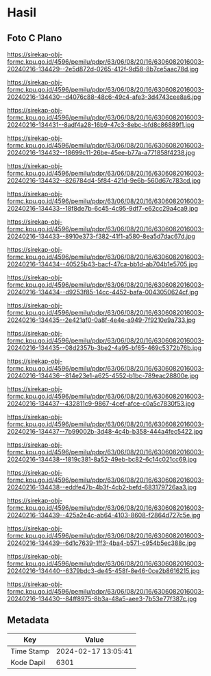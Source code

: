 # Hasil

## Foto C Plano

https://sirekap-obj-formc.kpu.go.id/4596/pemilu/pdpr/63/06/08/20/16/6306082016003-20240216-134429--2e5d872d-0265-412f-9d58-8b7ce5aac78d.jpg

https://sirekap-obj-formc.kpu.go.id/4596/pemilu/pdpr/63/06/08/20/16/6306082016003-20240216-134430--d4076c88-48c6-49c4-afe3-3d4743cee8a6.jpg

https://sirekap-obj-formc.kpu.go.id/4596/pemilu/pdpr/63/06/08/20/16/6306082016003-20240216-134431--8adf4a28-16b9-47c3-8ebc-bfd8c86889f1.jpg

https://sirekap-obj-formc.kpu.go.id/4596/pemilu/pdpr/63/06/08/20/16/6306082016003-20240216-134432--18699c11-26be-45ee-b77a-a771858f4238.jpg

https://sirekap-obj-formc.kpu.go.id/4596/pemilu/pdpr/63/06/08/20/16/6306082016003-20240216-134432--826784d4-5f84-421d-9e6b-560d67c783cd.jpg

https://sirekap-obj-formc.kpu.go.id/4596/pemilu/pdpr/63/06/08/20/16/6306082016003-20240216-134433--18f8de7b-6c45-4c95-9df7-e62cc29a4ca9.jpg

https://sirekap-obj-formc.kpu.go.id/4596/pemilu/pdpr/63/06/08/20/16/6306082016003-20240216-134433--8910e373-f382-41f1-a580-8ea5d7dac67d.jpg

https://sirekap-obj-formc.kpu.go.id/4596/pemilu/pdpr/63/06/08/20/16/6306082016003-20240216-134434--40525b43-bacf-47ca-bb1d-ab704b1e5705.jpg

https://sirekap-obj-formc.kpu.go.id/4596/pemilu/pdpr/63/06/08/20/16/6306082016003-20240216-134434--d9253f85-14cc-4452-bafa-0043050624cf.jpg

https://sirekap-obj-formc.kpu.go.id/4596/pemilu/pdpr/63/06/08/20/16/6306082016003-20240216-134435--2e421af0-0a8f-4e4e-a949-7f9210e9a733.jpg

https://sirekap-obj-formc.kpu.go.id/4596/pemilu/pdpr/63/06/08/20/16/6306082016003-20240216-134435--08d2357b-3be2-4a95-bf65-469c5372b76b.jpg

https://sirekap-obj-formc.kpu.go.id/4596/pemilu/pdpr/63/06/08/20/16/6306082016003-20240216-134436--814e23e1-a625-4552-b1bc-789eac28800e.jpg

https://sirekap-obj-formc.kpu.go.id/4596/pemilu/pdpr/63/06/08/20/16/6306082016003-20240216-134437--432811c9-9867-4cef-afce-c0a5c7830f53.jpg

https://sirekap-obj-formc.kpu.go.id/4596/pemilu/pdpr/63/06/08/20/16/6306082016003-20240216-134437--7b99002b-3d48-4c4b-b358-444a4fec5422.jpg

https://sirekap-obj-formc.kpu.go.id/4596/pemilu/pdpr/63/06/08/20/16/6306082016003-20240216-134438--1819c381-8a52-49eb-bc82-6c14c021cc69.jpg

https://sirekap-obj-formc.kpu.go.id/4596/pemilu/pdpr/63/06/08/20/16/6306082016003-20240216-134438--eddfe47b-4b3f-4cb2-befd-683179726aa3.jpg

https://sirekap-obj-formc.kpu.go.id/4596/pemilu/pdpr/63/06/08/20/16/6306082016003-20240216-134439--425a2e4c-ab64-4103-8608-f2864d727c5e.jpg

https://sirekap-obj-formc.kpu.go.id/4596/pemilu/pdpr/63/06/08/20/16/6306082016003-20240216-134439--6d1c7639-1ff3-4ba4-b571-c954b5ec388c.jpg

https://sirekap-obj-formc.kpu.go.id/4596/pemilu/pdpr/63/06/08/20/16/6306082016003-20240216-134440--6379bdc3-de45-458f-8e46-0ce2b8616215.jpg

https://sirekap-obj-formc.kpu.go.id/4596/pemilu/pdpr/63/06/08/20/16/6306082016003-20240216-134430--84ff8975-8b3a-48a5-aee3-7b53e77f387c.jpg


## Metadata

| Key        | Value               |
| ---------- | ------------------- |
| Time Stamp | 2024-02-17 13:05:41 |
| Kode Dapil | 6301                |



